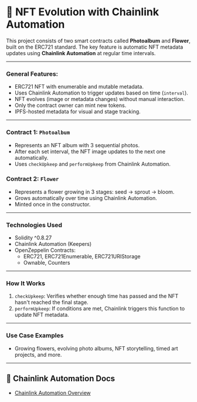 # 🌸 NFT Evolution with Chainlink Automation

This project consists of two smart contracts called **Photoalbum** and **Flower**, built on the ERC721 standard. The key feature is automatic NFT metadata updates using **Chainlink Automation** at regular time intervals.

---

### General Features:

- ERC721 NFT with enumerable and mutable metadata.
- Uses Chainlink Automation to trigger updates based on time (`interval`).
- NFT evolves (image or metadata changes) without manual interaction.
- Only the contract owner can mint new tokens.
- IPFS-hosted metadata for visual and stage tracking.

---

### Contract 1: `Photoalbum`

- Represents an NFT album with 3 sequential photos.
- After each set interval, the NFT image updates to the next one automatically.
- Uses `checkUpkeep` and `performUpkeep` from Chainlink Automation.

### Contract 2: `Flower`

- Represents a flower growing in 3 stages: seed → sprout → bloom.
- Grows automatically over time using Chainlink Automation.
- Minted once in the constructor.

---

### Technologies Used

- Solidity ^0.8.27
- Chainlink Automation (Keepers)
- OpenZeppelin Contracts:
  - ERC721, ERC721Enumerable, ERC721URIStorage
  - Ownable, Counters

---

### How It Works

1. `checkUpkeep`: Verifies whether enough time has passed and the NFT hasn't reached the final stage.
2. `performUpkeep`: If conditions are met, Chainlink triggers this function to update NFT metadata.

---

### Use Case Examples

- Growing flowers, evolving photo albums, NFT storytelling, timed art projects, and more.

---

## 🔗 Chainlink Automation Docs

- [Chainlink Automation Overview](https://docs.chain.link/chainlink-automation/introduction)
